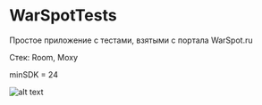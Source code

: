 # WarSpotTests

Простое приложение с тестами, взятыми с портала WarSpot.ru

Стек: Room, Moxy

minSDK = 24

![alt text](screenshots/WarSpotTests1.png "")

